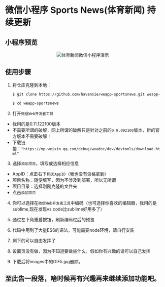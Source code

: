 # 微信小程序 Sports News(体育新闻) 持续更新

## 小程序预览

<p align="center">
  <img src="./images/GIF5.gif" alt="体育新闻微信小程序演示" >
</p>

## 使用步骤

1. 将仓库克隆到本地：

    ```bash
    $ git clone https://github.com/havenxie/weapp-sportsnews.git weapp-sportsnews --depth 1

    $ cd weapp-sportsnews
    ```

2. 打开`微信Web开发者工具`

  - 我用的是0.11.122100版本
  - 不需要所谓的破解，网上所谓的破解只是针对之前的`0.9.092100`版本，新的官方版本不需要破解！
  - 下载链接：`"https://mp.weixin.qq.com/debug/wxadoc/dev/devtools/download.html"`

3. 选择`添加项目`，填写或选择相应信息

  - AppID：点击右下角`无AppID`（我也没有资格拿到）
  - 项目名称：随便填写，因为不涉及到部署，所以无所谓
  - 项目目录：选择刚刚克隆的文件夹
  - 点击`添加项目`

4. 你可以选择在`微信Web开发者工具`中编码（也可选择你喜欢的编辑器，我用的是sublime,现在发现vs code比sublime好用多了）

6. 通过左下角重启按钮，刷新编码过后的预览

7. 代码中用到了大量ES6的语法，可能需要node环境，请自行安装

8. 剩下的可以自由发挥了

9. 设置页没有做，因为不知道要做些什么，假如你有兴趣的话可以自己发挥

10. 下载后将images中的GIF5.jpg删除。

 
## 至此告一段落，啥时候再有兴趣再来继续添加功能吧。 



